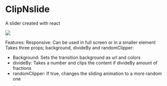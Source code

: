 # ClipNslide
A slider created with react

![](https://github.com/fenrew/ClipNslide/blob/master/screenshots/landing-slider.gif)

Features:
Responsive: Can be used in full screen or in a smaller element
Takes three props; background, divideBy and randomClipper:
  - Background: Sets the transition background as url and colors
  - divideBy: Takes a number and clips the content if divideBy amount of fractions
  - randomClipper: If true, changes the sliding animation to a more random one
